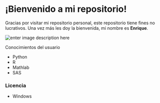 # ¡Bienvenido a mi repositorio!

Gracias por visitar mi repositorio personal, este repositorio tiene fines no lucrativos.  Una vez más les doy la bienvenida, mi nombre es **Enrique**.

![enter image description here](https://www.slashgear.com/img/gallery/the-14-best-google-doodles-of-all-time/l-intro-1670353597.jpg)

Conocimientos del usuario
 - Python
 - R
 - Mathlab
 - SAS

### Licencia
 - Windows